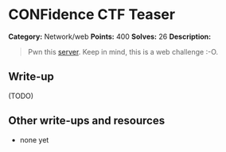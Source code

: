 # CONFidence CTF Teaser 

**Category:** Network/web 
**Points:** 400 
**Solves:** 26 
**Description:** 

> Pwn this [server](134.213.136.187:8080). Keep in mind, this is a web challenge :-O. 

## Write-up

(TODO)

## Other write-ups and resources

* none yet
